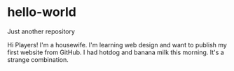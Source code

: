 # hello-world
Just another repository

Hi Players!
I'm a housewife.
I'm learning web design and want to publish my first website from GitHub.
I had hotdog and banana milk this morning. It's a strange combination.
